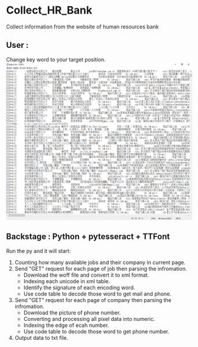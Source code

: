 # Collect_HR_Bank
Collect information from the website of human resources bank

## User :
Change key word to your target position.  
<img src="https://github.com/m1596284/Collect_HR_Bank/blob/master/Collect_HR_Bank.png" width="647" height="426">

## Backstage : Python + pytesseract + TTFont
Run the py and it will start:
   1. Counting how many available jobs and their company in current page.
   2. Send "GET" request for each page of job then parsing the infromation.
      * Download the woff file and convert it to xml format.
      * Indexing each unicode in xml table.
      * Identify the signature of each encoding word.
      * Use code table to decode those word to get mail and phone.
   3. Send "GET" request for each page of company then parsing the infromation.
      * Download the picture of phone number.
      * Converting and processing all pixel data into numeric.
      * Indexing the edge of ecah number.
      * Use code table to decode those word to get phone number.
   4. Output data to txt file.

